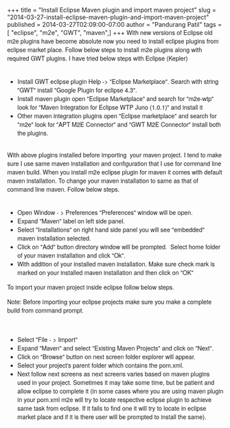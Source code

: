 +++
title = "Install Eclipse Maven plugin and import maven project"
slug = "2014-03-27-install-eclipse-maven-plugin-and-import-maven-project"
published = 2014-03-27T02:09:00-07:00
author = "Pandurang Patil"
tags = [ "eclipse", "m2e", "GWT", "maven",]
+++
<span
style="font-family: Helvetica Neue, Arial, Helvetica, sans-serif;">With
new versions of Eclipse old m2e plugins have become absolute now you
need to install eclipse plugins from eclipse market place. Follow below
steps to install m2e plugins along with required GWT plugins. I have
tried below steps with Eclipse (Kepler)</span>  
<span
style="font-family: Helvetica Neue, Arial, Helvetica, sans-serif;">  
</span>  

-   <span
    style="font-family: 'Helvetica Neue', Arial, Helvetica, sans-serif;">Install
    GWT eclipse plugin Help -&gt; "Eclipse Marketplace". Search with
    string "GWT" install "Google Plugin for eclipse 4.3".</span>
-   <span
    style="font-family: 'Helvetica Neue', Arial, Helvetica, sans-serif;">Install
    maven plugin open "Eclipse Marketplace" and search for "m2e-wtp"
    look for "Maven Integration for Eclipse WTP Juno (1.0.1)" and
    install it</span>
-   <span
    style="font-family: 'Helvetica Neue', Arial, Helvetica, sans-serif;">Other
    maven integration plugins open "Eclipse marketplace" and search for
    "m2e" look for "APT M2E Connector" and "GWT M2E Connector" install
    both the plugins.</span>

  
<span
style="font-family: Helvetica Neue, Arial, Helvetica, sans-serif;"></span>  
<span
style="font-family: Helvetica Neue, Arial, Helvetica, sans-serif;">With
above plugins installed before importing  your maven project. I tend to
make sure I use same maven installation and configuration that I use for
command line maven build. When you install m2e eclipse plugin for maven
it comes with default maven installation. To change your maven
installation to same as that of command line maven. Follow below
steps.</span>  
<span
style="font-family: Helvetica Neue, Arial, Helvetica, sans-serif;">  
</span>  

-   <span
    style="font-family: Helvetica Neue, Arial, Helvetica, sans-serif;">Open
    Window - &gt; Preferences "Preferences" window will be open.</span>
-   <span
    style="font-family: Helvetica Neue, Arial, Helvetica, sans-serif;">Expand
    "Maven" label on left side panel.</span>
-   <span
    style="font-family: Helvetica Neue, Arial, Helvetica, sans-serif;">Select
    "Installations" on right hand side panel you will see "embedded"
    maven installation selected.</span>
-   <span
    style="font-family: Helvetica Neue, Arial, Helvetica, sans-serif;">Click
    on "Add" button directory window will be prompted.  Select home
    folder of your maven installation and click "Ok".</span>
-   <span
    style="font-family: Helvetica Neue, Arial, Helvetica, sans-serif;">With
    addition of your installed maven installation. Make sure check mark
    is marked on your installed maven installation and then click on
    "OK" </span>

<span
style="font-family: Helvetica Neue, Arial, Helvetica, sans-serif;">To
import your maven project inside eclipse follow below steps.</span>

<span
style="font-family: Helvetica Neue, Arial, Helvetica, sans-serif;">Note:
Before importing your eclipse projects make sure you make a complete
build from command prompt.</span>

<span
style="font-family: Helvetica Neue, Arial, Helvetica, sans-serif;">  
</span>

-   <span
    style="font-family: Helvetica Neue, Arial, Helvetica, sans-serif;">Select
    "File - &gt; Import" </span>
-   <span
    style="font-family: Helvetica Neue, Arial, Helvetica, sans-serif;">Expand
    "Maven" and select "Existing Maven Projects" and click on
    "Next".</span>
-   <span
    style="font-family: Helvetica Neue, Arial, Helvetica, sans-serif;">Click
    on "Browse" button on next screen folder explorer will
    appear.</span>
-   <span
    style="font-family: Helvetica Neue, Arial, Helvetica, sans-serif;">Select
    your project's parent folder which contains the pom.xml. </span>
-   <span
    style="font-family: Helvetica Neue, Arial, Helvetica, sans-serif;">Next
    follow next screens as next screens varies based on maven plugins
    used in your project. Sometimes it may take some time, but be
    patient and allow eclipse to complete it (in some cases where you
    are using maven plugin in your pom.xml m2e will try to locate
    respective eclipse plugin to achieve same task from eclipse. If it
    fails to find one it will try to locate in eclipse market place and
    if it is there user will be prompted to install the same). </span>

<span
style="font-family: Helvetica Neue, Arial, Helvetica, sans-serif;">  
</span>
